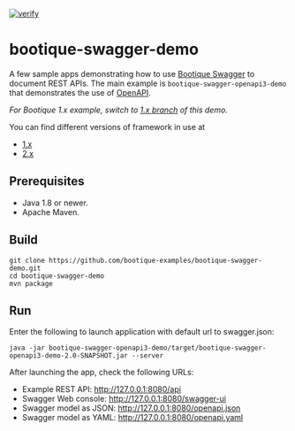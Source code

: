 [![verify](https://github.com/bootique-examples/bootique-swagger-demo/actions/workflows/verify.yml/badge.svg)](https://github.com/bootique-examples/bootique-swagger-demo/actions/workflows/verify.yml)

# bootique-swagger-demo

A few sample apps demonstrating how to use [Bootique Swagger](https://github.com/bootique/bootique-swagger) to document
REST APIs. The main example is `bootique-swagger-openapi3-demo` that demonstrates the use of
[OpenAPI](https://swagger.io/docs/specification/about/).

_For Bootique 1.x example, switch to [1.x branch](https://github.com/bootique-examples/bootique-swagger-demo/tree/1.x) of this demo._

You can find different versions of framework in use at
* [1.x](https://github.com/bootique-examples/bootique-swagger-demo/tree/1.x)
* [2.x](https://github.com/bootique-examples/bootique-swagger-demo/tree/2.x)

## Prerequisites
* Java 1.8 or newer.
* Apache Maven.

## Build

```
git clone https://github.com/bootique-examples/bootique-swagger-demo.git
cd bootique-swagger-demo
mvn package
```

## Run

Enter the following to launch application with default url to swagger.json:
```
java -jar bootique-swagger-openapi3-demo/target/bootique-swagger-openapi3-demo-2.0-SNAPSHOT.jar --server
```

After launching the app, check the following URLs:

* Example REST API: http://127.0.0.1:8080/api
* Swagger Web console: http://127.0.0.1:8080/swagger-ui
* Swagger model as JSON: http://127.0.0.1:8080/openapi.json
* Swagger model as YAML: http://127.0.0.1:8080/openapi.yaml



